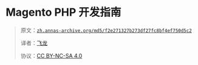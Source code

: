 # Magento PHP 开发指南

> 原文：[`zh.annas-archive.org/md5/f2e271327b273df27fc8bf4ef750d5c2`](https://zh.annas-archive.org/md5/f2e271327b273df27fc8bf4ef750d5c2)
> 
> 译者：[飞龙](https://github.com/wizardforcel)
> 
> 协议：[CC BY-NC-SA 4.0](http://creativecommons.org/licenses/by-nc-sa/4.0/)